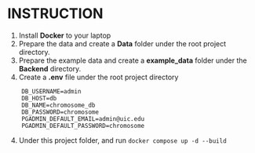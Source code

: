 # INSTRUCTION
1. Install **Docker** to your laptop
2. Prepare the data and create a **Data** folder under the root project directory.
3. Prepare the example data and create a **example_data** folder under the **Backend** directory.
3. Create a **.env** file under the root project directory
```
    DB_USERNAME=admin
    DB_HOST=db
    DB_NAME=chromosome_db
    DB_PASSWORD=chromosome
    PGADMIN_DEFAULT_EMAIL=admin@uic.edu
    PGADMIN_DEFAULT_PASSWORD=chromosome
```
4. Under this project folder, and run ```docker compose up -d --build```